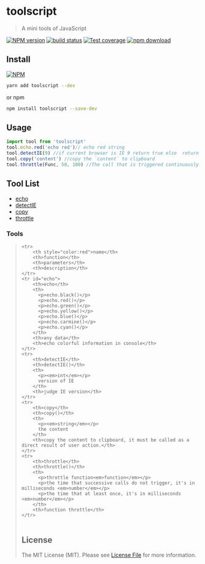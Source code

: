 # toolscript

> A mini tools of JavaScript

[![NPM version][npm-image]][npm-url]
[![build status][travis-image]][travis-url]
[![Test coverage][cov-image]][cov-url]
[![npm download][download-image]][download-url]

[npm-image]: https://img.shields.io/npm/v/toolscript.svg?style=flat-square
[npm-url]: https://npmjs.org/package/toolscript
[travis-image]: https://img.shields.io/travis/node-modules/toolscript.svg?style=flat-square
[travis-url]: https://travis-ci.org/node-modules/toolscript
[cov-image]: http://codecov.io/github/node-modules/toolscript/coverage.svg?branch=master
[cov-url]: http://codecov.io/github/node-modules/toolscript?branch=master
[download-image]: https://img.shields.io/npm/dm/toolscript.svg?style=flat-square
[download-url]: https://npmjs.org/package/toolscript

## Install

[![NPM](https://nodei.co/npm/toolscript.png?downloads=true)](https://nodei.co/npm/toolscript/)

```bash
yarn add toolscript --dev
```

or npm

```bash
npm install toolscript --save-dev
```

## Usage

``` JavaScript
import tool from 'toolscript'
tool.echo.red('echo red')// echo red string
tool.detectIE(9) //if current browser is IE 9 return true else  return false
tool.copy('content') //copy the `content` to clipboard
tool.throttle(Func, 50, 100) //The call that is triggered continuously within a 50ms interval, the latter call will handle the pending processing of the previous call, but at least once every 100ms
```

## Tool List

- [echo](#echo)
- [detectIE](#detectIE)
- [copy](#copy)
- [throttle](#throttle)

### Tools

> <table>
    <tr>
        <th style="color:red">name</th>
        <th>function</th>
        <th>parameters</th>
        <th>description</th>
    </tr>
    <tr id="echo">
        <th>echo</th>
        <th>
          <p>echo.black()</p>
          <p>echo.red()</p>
          <p>echo.green()</p>
          <p>echo.yellow()</p>
          <p>echo.blue()</p>
          <p>echo.carmine()</p>
          <p>echo.cyan()</p>
        </th>
        <th>any data</th>
        <th>echo colorful information in console</th>
    </tr>
    <tr>
        <th>detectIE</th>
        <th>detectIE()</th>
        <th>
          <p><em>int</em></p>
          version of IE
        </th>
        <th>judge IE version</th>
    </tr>
    <tr>
        <th>copy</th>
        <th>copy()</th>
        <th>
          <p><em>string</em></p>
          the content
        </th>
        <th>copy the content to clipboard, it must be called as a direct result of user action.</th>
    </tr>
    <tr>
        <th>throttle</th>
        <th>throttle()</th>
        <th>
          <p>throttle function<em>function</em></p>
          <p>the time that successive calls do not trigger, it's in milliseconds <em>number</em></p>
          <p>the time that at least once, it's in milliseconds <em>number</em></p>
        </th>
        <th>function throttle</th>
    </tr>
</table>



## License

The MIT License (MIT). Please see [License File](LICENSE.md) for more information.
